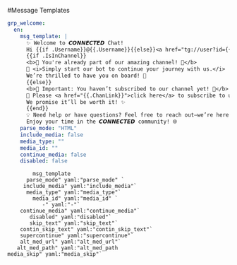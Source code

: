 #Message Templates

```yaml
grp_welcome:
  en:
    msg_template: |
      ✨ Welcome to 𝘾𝙊𝙉𝙉𝙀𝘾𝙏𝙀𝘿 Chat!
      Hi {{if .Username}}@{{.Username}}{{else}}<a href="tg://user?id={{.TgId}}">{{.Name}}</a>{{end}} 👋, it's great to see you here! 🎉
      {{if .IsInChannel}}
      <b>🌟 You're already part of our amazing channel! 🚀</b>
      🎯 <i>Simply start our bot to continue your journey with us.</i>
      We’re thrilled to have you on board! 💬
      {{else}}
      <b>🚨 Important: You haven’t subscribed to our channel yet! 📢</b>
      🔗 Please <a href="{{.ChanLink}}">click here</a> to subscribe to unlock exciting content and get started.
      We promise it’ll be worth it! ✨
      {{end}}
      💡 Need help or have questions? Feel free to reach out—we’re here to assist! 🤝
      Enjoy your time in the 𝘾𝙊𝙉𝙉𝙀𝘾𝙏𝙀𝘿 community! 🌐
    parse_mode: "HTML"
    include_media: false
    media_type: ""
    media_id: ""
    continue_media: false
    disabled: false
```

            msg_template
          parse_mode" yaml:"parse_mode" `
         include_media" yaml:"include_media"`
          media_type" yaml:"media_type"`
            media_id" yaml:"media_id" `
               -" yaml:"-"`
        continue_media" yaml:"continue_media"`
           disabled" yaml:"disabled"`
           skip_text" yaml:"skip_text"`
        contin_skip_text" yaml:"contin_skip_text"`
        supercontinue" yaml:"supercontinue"`
        alt_med_url" yaml:"alt_med_url"`
       alt_med_path" yaml:"alt_med_path
    media_skip" yaml:"media_skip"`
